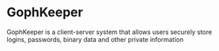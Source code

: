 # GophKeeper
GophKeeper is a client-server system that allows users securely store logins, passwords, binary data and other private information
